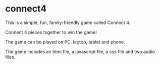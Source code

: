 # connect4

This is a simple, fun, family-friendly game called Connect 4.

Connect 4 pieces together to win the game! 

The game can be played on PC, laptop, tablet and phone.

The game includes an html file, a javascript file, a css file and two audio files.

